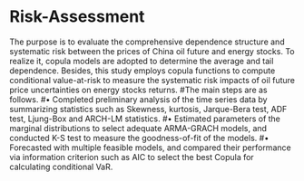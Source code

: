 # Risk-Assessment
The purpose is to evaluate the comprehensive dependence structure and systematic risk between the prices of China oil future and energy stocks. To realize it, copula models are adopted to determine the average and tail dependence. Besides, this study employs copula functions to compute conditional value-at-risk to measure the systematic risk impacts of oil future price uncertainties on energy stocks returns. 
#The main steps are as follows.
#•	Completed preliminary analysis of the time series data by summarizing statistics such as Skewness, kurtosis, Jarque-Bera test, ADF test, Ljung-Box and ARCH-LM statistics.
#•	Estimated parameters of the marginal distributions to select adequate ARMA-GRACH models, and conducted K-S test to measure the goodness-of-fit of the models.
#•	Forecasted with multiple feasible models, and compared their performance via information criterion such as AIC to select the best Copula for calculating conditional VaR.

